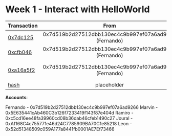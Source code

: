Week 1 - Interact with HelloWorld
===========================




|Transaction      | From     | Explanation      |
| :---            | :---:    |   :---:          |
| [0x7dc125](https://goerli.etherscan.io/tx/0x7dc125f8cc6d3129471b689ee21c263f3c4b20487b21bbeb5872339d3e752d59) | 0x7d519b2d27512dbb130ec4c9b997ef07a6ad9266 (Fernando) |  Contract Creation at address 0xf743455E4899096faDcA47f760714B2a15eF3091 |
| [0xcfb046](https://goerli.etherscan.io/tx/0xcfb04682e011efd6888ec1d8205ca091b8dfa5ffa21a05a99680e3139844eb58) | 0x7d519b2d27512dbb130ec4c9b997ef07a6ad9266 (Fernando) | Ran setText with value "Hello from Fernando!" |
| [0xa16a5f2](https://goerli.etherscan.io/tx/0xa16a5f2aba88dc905d976da0a8ab89f8887968b0d33afb79461e6a310eb6aeab) | 0x7d519b2d27512dbb130ec4c9b997ef07a6ad9266 (Fernando) | Transferred ownership to 0x5E635441cAb460C3b126f7233419f143f87e404d (Marvin) |
| [hash](link) | placeholder | placeholder |



**Accounts**:

Fernando - 0x7d519b2d27512dbb130ec4c9b997ef07a6ad9266
Marvin - 0x5E635441cAb460C3b126f7233419f143f87e404d
Ramiro - 0xc5cd16ee48fa39960cd08b36dab46cfeb1490c27
Joural - 0xAf168C4c755771e46d24C7785909BA70C1e85218
Leon - 0x52d51348509c059A177a8441fb0001AE7Ef73466
